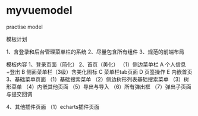 # myvuemodel
practise model


模板计划

1、含登录和后台管理菜单栏的系统
2、尽量包含所有组件
3、规范的前端布局

模板内容
1、登录页面（简化）
2、首页（美化）
	（1）侧边菜单栏
		A 个人信息+登出
		B 侧面菜单栏（3级）含美化图标
		C 菜单栏tab页面
		D 页签操作
		E 内嵌首页
3、基础菜单页面
	（1）基础搜索菜单
	（2）侧边树形列表基础搜索菜单
	（3）树形菜单
	（4）内嵌其他页面
	（5）导出与导入
	（6）所有弹出框
	（7）弹出子页面与提交回调
	
4、其他插件页面
	（1）echarts插件页面
	